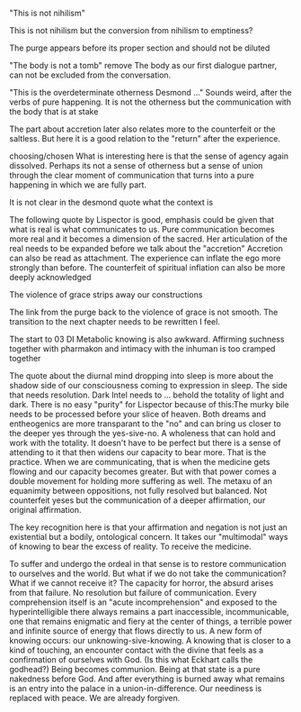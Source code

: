 "This is not nihilism"

This is not nihilism but the conversion from nihilism to emptiness?

The purge appears before its proper section and should not be diluted 

"The body is not a tomb" remove
The body as our first dialogue partner, can not be excluded from the conversation. 

"This is the overdeterminate otherness Desmond ..."
Sounds weird, after the verbs of pure happening. It is not the otherness but the communication with the body that is at stake

The part about accretion later also relates more to the counterfeit or the saltless. But here it is a good relation to the "return" after the experience.

choosing/chosen
What is interesting here is that the sense of agency again dissolved. Perhaps its not a sense of otherness but a sense of union through the clear moment of communication that turns into a pure happening in which we are fully part. 

It is not clear in the desmond quote what the context is

The following quote by Lispector is good, emphasis could be given that what is real is what communicates to us. Pure communication becomes more real and it becomes a dimension of the sacred. Her articulation of the real needs to be expanded before we talk about the "accretion"
Accretion can also be read as attachment. The experience can inflate the ego more strongly than before. The counterfeit of spiritual inflation can also be more deeply acknowledged

The violence of grace strips away
our constructions

The link from the purge back to the violence of grace is not smooth. The transition to the next chapter needs to be rewritten I feel. 

The start to 03 DI Metabolic knowing is also awkward. Affirming suchness together with pharmakon and intimacy with the inhuman is too cramped together

The quote about the diurnal mind dropping into sleep is more about the shadow side of our consciousness coming to expression in sleep. The side that needs resolution. Dark Intel needs to ... behold the totality of light and dark. There is no easy "purity" for Lispector because of this:The murky bile needs to be processed before your slice of heaven. Both dreams and entheogenics are more transparant to the "no" and can bring us closer to the deeper yes through the yes-sive-no. A wholeness that can hold and work with the totality. It doesn't have to be perfect but there is a sense of attending to it that then widens our capacity to bear more. That is the practice. When we are communicating, that is when the medicine gets flowing and our capacity becomes greater. But with that power comes a double movement for holding more suffering as well. The metaxu of an equanimity between oppositions, not fully resolved but balanced. Not counterfeit yeses but the communication of a deeper affirmation, our original affirmation.

The key recognition here is that your affirmation and negation is not just an existential but a bodily, ontological concern. It takes our "multimodal" ways of knowing to bear the excess of reality. To receive the medicine. 

To suffer and undergo the ordeal in that sense is to restore communication to ourselves and the world. But what if we do not take the communication? What if we cannot receive it? The capacity for horror, the absurd arises from that failure. No resolution but failure of communication. Every comprehension itself is an "acute incomprehension" and exposed to the hyperintelligible there always remains a part inaccessible, incommunicable, one that remains enigmatic and fiery at the center of things, a terrible power and infinite source of energy that flows directly to us. A new form of knowing occurs: our unknowing-sive-knowing. A knowing that is closer to a kind of touching, an encounter contact with the divine that feels as a confirmation of ourselves with God. (Is this what Eckhart calls the godhead?) Being becomes communion. Being at that state is a pure nakedness before God. And after everything is burned away what remains is an entry into the palace in a union-in-difference. Our neediness is replaced with peace. We are already forgiven.